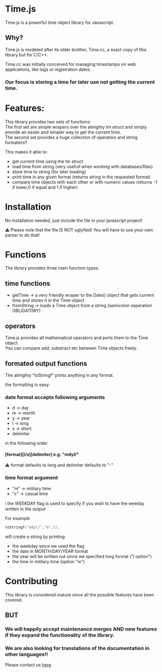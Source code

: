 # Time.js

Time.js is a powerful time object library for Javascript.

## Why?
Time.js is modeled after its older brother, Time.cc, a exact copy of this library but for C/C++.

Time.cc was initially conceived for managing timestamps on web applications, like logs or registration dates.  

### Our focus is <b>storing</b> a time for later use <b>not getting</b> the current time.   
# Features:
This library provides two sets of functions:  
The first set are simple wrapers over the almighty tm struct and simply provide an easier and simpler way to get the current time.  
The second set provides a huge collection of operators and string formaters!!  

This makes it able to:
- get current time using the tm struct
- load time from string (very usefull when working with databases/files)
- store time to string (for later loading)
- print time in any given format (returns string in the requested format)
- compare time objects with each other or with numeric values (returns -1 if lower,0 if equal and 1 if higher)

# Installation

No installation needed, just include the file in your javascript project!

:warning: Please note that the file IS NOT uglyfied! You will have to use your own parser to do that!

# Functions

The library provides three main function types:

## time functions
- getTime -> a very friendly wraper to the Date() object that gets current time and stores it in the Time object
- fromString -> loads a Time object from a string (semicolon seperation OBLIGATORY)

## operators
Time.js provides all mathematical operators and ports them to the Time object.  
You can compare add, substract etc between Time objects freely.  

## formated output functions

The almighty "toStringf" prints anything in any format.  

the formatting is easy: 

### date format accepts following arguments
- d -> day
- m -> month
- y -> year
- l -> long
- s -> short
- delimiter

in the following order 

#### <b>[format][l/s][delimiter]</b> e.g. "mdyl/"  

:warning: format defaults to long and delimiter defaults to "-"
    
### time format argument
- "m" -> military time 
- "c" -> casual time

:information_source: the WEEKDAY flag is used to specify if you wish to have the weeday written in the output

For example 
```c
toStringf("mdyl/","m",1);
```
 will create a string by printing:
- the weekday since we used the flag
- the date in MONTH/DAY/YEAR format 
- the year will be written out since we specified long format ("l option")
- the time in military time (option "m")

# Contributing

This library is considered mature since all the possible features have been covered.  

## BUT

### We will happily accept maintenance merges <b>AND new features</b> if they expand the functionality of the library.  

### We are also looking for translations of the documentation in other languages!!  

Please contact us <a href="https://gitlab.com/dianshane">here</a>.
